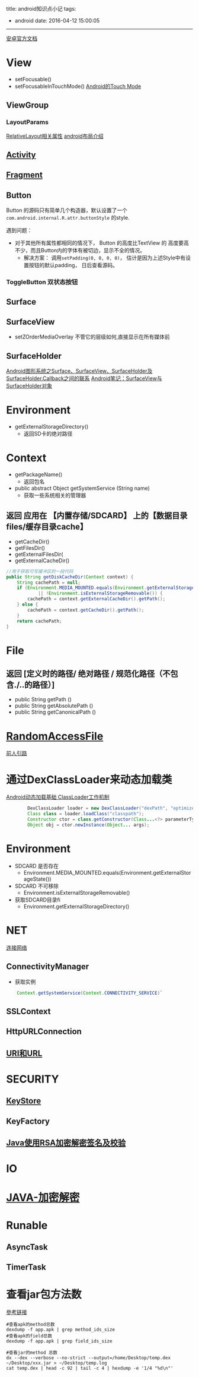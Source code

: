 title: android知识点小记
tags:
  - android
date: 2016-04-12 15:00:05
---



[安卓官方文档](http://developer.android.com/reference/packages.html)


# View
+ setFocusable()
+ setFocusableInTouchMode()
    [Android的Touch Mode](http://www.cnblogs.com/frydsh/archive/2012/10/15/2724909.html)
<!--more-->

## ViewGroup
### LayoutParams
[RelativeLayout相关属性](http://www.cnblogs.com/xiaoluo501395377/p/3397680.html)
[android布局介绍](http://blog.csdn.net/neu_yousei/article/details/22044035)

## [Activity](http://developer.android.com/intl/zh-cn/guide/components/activities.html)

## [Fragment](http://developer.android.com/intl/zh-cn/guide/components/fragments.html)

## Button
Button 的源码只有简单几个构造器，默认设置了一个 `com.android.internal.R.attr.buttonStyle` 的style.

遇到问题：

+ 对于其他所有属性都相同的情况下， Button 的高度比TextView 的 高度要高不少，而且Button内的字体有被切边，显示不全的情况。
    * 解决方案： 调用`setPadding(0, 0, 0, 0)`， 估计是因为上述Style中有设置按钮的默认padding， 日后查看源码。 

### ToggleButton 双状态按钮

## Surface

## SurfaceView
+ setZOrderMediaOverlay 不管它的层级如何,直接显示在所有媒体前

## SurfaceHolder
[Android图形系统之Surface、SurfaceView、SurfaceHolder及SurfaceHolder.Callback之间的联系](http://www.linuxidc.com/Linux/2012-08/67619.htm)
[Android笔记：SurfaceView与SurfaceHolder对象](http://www.jcodecraeer.com/a/anzhuokaifa/androidkaifa/2012/1201/658.html)

# Environment
+ getExternalStorageDirectory()
    * 返回SD卡的绝对路径

# Context
+ getPackageName()
    * 返回包名
+ public abstract Object getSystemService (String name)
    * 获取一些系统相关的管理器

## 返回 应用在 【内置存储/SDCARD】 上的【数据目录files/缓存目录cache】
+ getCacheDir()
+ getFilesDir()
+ getExternalFilesDir(
+ getExternalCacheDir()
```java
//用于获取可写缓冲区的一段代码
public String getDiskCacheDir(Context context) {  
    String cachePath = null;  
    if (Environment.MEDIA_MOUNTED.equals(Environment.getExternalStorageState())
            || !Environment.isExternalStorageRemovable()) {  
        cachePath = context.getExternalCacheDir().getPath();  
    } else {  
        cachePath = context.getCacheDir().getPath();  
    }  
    return cachePath;  
}  
```

# File
## 返回 [定义时的路径/  绝对路径 / 规范化路径（不包含./..的路径）]
+ public String getPath ()
+ public String getAbsolutePath ()
+ public String getCanonicalPath ()

# [RandomAccessFile](http://developer.android.com/reference/java/io/RandomAccessFile.html)
[前人引路](http://blog.csdn.net/akon_vm/article/details/7429245)

# 通过DexClassLoader来动态加载类
[Android动态加载基础 ClassLoader工作机制](http://segmentfault.com/a/1190000004062880)
```java
        DexClassLoader loader = new DexClassLoader("dexPath", "optimizedDirectory", "libraryPath", parent);
        Class class = loader.loadClass("classpath");
        Constructor ctor = class.getConstructor(Class...<?> parameterTypes);
        Object obj = ctor.newInstance(Object... args);
```

# Environment
+ SDCARD 是否存在
    - Environment.MEDIA_MOUNTED.equals(Environment.getExternalStorageState())  
+ SDCARD 不可移除
    - Environment.isExternalStorageRemovable()
+ 获取SDCARD目录fi
    - Environment.getExternalStorageDirectory()

# NET
[连接网络](http://developer.android.com/training/basics/network-ops/connecting.html)
## ConnectivityManager
+  获取实例
```java
    Context.getSystemService(Context.CONNECTIVITY_SERVICE)`
```


## SSLContext
## HttpURLConnection

## [URI和URL](http://www.cnblogs.com/gaojing/archive/2012/02/04/2413626.html)

# SECURITY
## [KeyStore](http://developer.android.com/training/articles/keystore.html)
## KeyFactory
## [Java使用RSA加密解密签名及校验](http://blog.csdn.net/wangqiuyun/article/details/42143957)

# IO

# [JAVA-加密解密](http://wenku.baidu.com/link?url=9PvkJo7fjXDrpUElyC_67GyUQrp4kJIL-zHeQUpoR8Hfgrc_X56ukC2XN-oCplHD89HfdFhUemcVtETAduLoLLuRYIkBCcD5L7G5zJcACNu)

# Runable
## AsyncTask
## TimerTask

# 查看jar包方法数
[參考链接](http://www.jianshu.com/p/61e8f803e0d1)
```
#查看apk的method总数
dexdump -f app.apk | grep method_ids_size
#查看apk的field总数
dexdump -f app.apk | grep field_ids_size

#查看jar的method 总数
dx --dex --verbose --no-strict --output=/home/Desktop/temp.dex ~/Desktop/xxx.jar > ~/Desktop/temp.log
cat temp.dex | head -c 92 | tail -c 4 | hexdump -e '1/4 "%d\n"'

```
